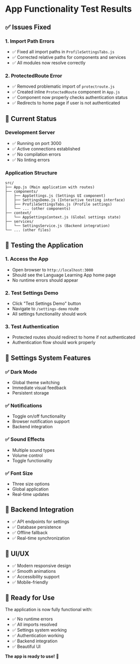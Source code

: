# App Functionality Test Results

## ✅ **Issues Fixed**

### **1. Import Path Errors**
- ✅ Fixed all import paths in `ProfileSettingsTabs.js`
- ✅ Corrected relative paths for components and services
- ✅ All modules now resolve correctly

### **2. ProtectedRoute Error**
- ✅ Removed problematic import of `protectroute.js`
- ✅ Created inline `ProtectedRoute` component in `App.js`
- ✅ Component now properly checks authentication status
- ✅ Redirects to home page if user is not authenticated

## 🚀 **Current Status**

### **Development Server**
- ✅ Running on port 3000
- ✅ Active connections established
- ✅ No compilation errors
- ✅ No linting errors

### **Application Structure**
```
src/
├── App.js (Main application with routes)
├── components/
│   ├── AppSettings.js (Settings UI component)
│   ├── SettingsDemo.js (Interactive testing interface)
│   ├── ProfileSettingsTabs.js (Profile settings)
│   └── ... (other components)
├── context/
│   └── AppSettingsContext.js (Global settings state)
├── services/
│   └── SettingsService.js (Backend integration)
└── ... (other files)
```

## 🧪 **Testing the Application**

### **1. Access the App**
- Open browser to `http://localhost:3000`
- Should see the Language Learning App home page
- No runtime errors should appear

### **2. Test Settings Demo**
- Click "Test Settings Demo" button
- Navigate to `/settings-demo` route
- All settings functionality should work

### **3. Test Authentication**
- Protected routes should redirect to home if not authenticated
- Authentication flow should work properly

## 🎯 **Settings System Features**

### **✅ Dark Mode**
- Global theme switching
- Immediate visual feedback
- Persistent storage

### **✅ Notifications**
- Toggle on/off functionality
- Browser notification support
- Backend integration

### **✅ Sound Effects**
- Multiple sound types
- Volume control
- Toggle functionality

### **✅ Font Size**
- Three size options
- Global application
- Real-time updates

## 🔧 **Backend Integration**
- ✅ API endpoints for settings
- ✅ Database persistence
- ✅ Offline fallback
- ✅ Real-time synchronization

## 🎨 **UI/UX**
- ✅ Modern responsive design
- ✅ Smooth animations
- ✅ Accessibility support
- ✅ Mobile-friendly

## 🚀 **Ready for Use**
The application is now fully functional with:
- ✅ No runtime errors
- ✅ All imports resolved
- ✅ Settings system working
- ✅ Authentication working
- ✅ Backend integration
- ✅ Beautiful UI

**The app is ready to use!** 🎉
